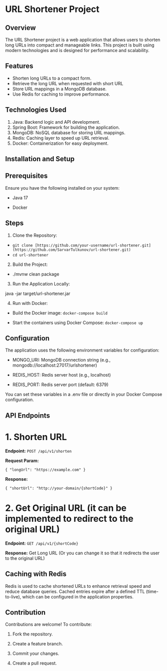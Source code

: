 # URL Shortener Project

## Overview

The URL Shortener project is a web application that allows users to shorten long URLs into compact and manageable links. This project is built using modern technologies and is designed for performance and scalability.

## Features

* Shorten long URLs to a compact form.
* Retrieve the long URL when requested with short URL
* Store URL mappings in a MongoDB database.
* Use Redis for caching to improve performance.

## Technologies Used

1. Java: Backend logic and API development.
2. Spring Boot: Framework for building the application.
3. MongoDB: NoSQL database for storing URL mappings.
4. Redis: Caching layer to speed up URL retrieval.
5. Docker: Containerization for easy deployment.

## Installation and Setup

## Prerequisites

Ensure you have the following installed on your system:

* Java 17

* Docker

## Steps

1. Clone the Repository:
- `git clone [https://github.com/your-username/url-shortener.git](https://github.com/SarvarTulkunov/url-shortener.git)`
- `cd url-shortener`

2. Build the Project:

- ./mvnw clean package

3. Run the Application Locally:

java -jar target/url-shortener.jar

4. Run with Docker:

- Build the Docker image:
  `docker-compose build`

- Start the containers using Docker Compose:
  `docker-compose up`

## Configuration

The application uses the following environment variables for configuration:

 - MONGO_URI: MongoDB connection string (e.g., mongodb://localhost:27017/urlshortener)

 - REDIS_HOST: Redis server host (e.g., localhost)

 - REDIS_PORT: Redis server port (default: 6379)

You can set these variables in a .env file or directly in your Docker Compose configuration.

## API Endpoints

# 1. Shorten URL

**Endpoint:** `POST /api/v1/shorten`

**Request Param:**

`{
  "longUrl": "https://example.com"
}`

**Response:**

`{
  "shortUrl": "http://your-domain/{shortCode}"
}`

# 2. Get Original URL (it can be implemented to redirect to the original URL)

**Endpoint:** `GET /api/v1/{shortCode}`

**Response:** Get Long URL (Or you can change it so that it redirects the user to the original URL)

## Caching with Redis

Redis is used to cache shortened URLs to enhance retrieval speed and reduce database queries. Cached entries expire after a defined TTL (time-to-live), which can be configured in the application properties.

## Contribution

Contributions are welcome! To contribute:

1. Fork the repository.

2. Create a feature branch.

3. Commit your changes.

4. Create a pull request.
